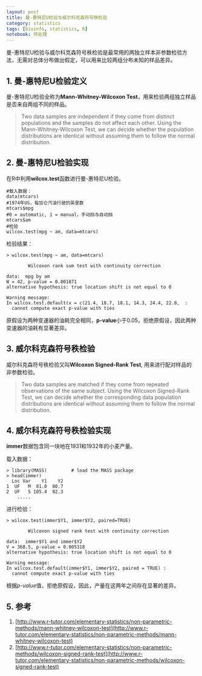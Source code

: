 ```yaml
---
layout: post
title: 曼-惠特尼U检验与威尔科克森符号秩检验
category: statistics
tags: [bioinfo, statistics, R]
notebook: 待处理
---
```


曼-惠特尼U检验与威尔科克森符号秩检验是最常用的两独立样本非参数检验方法，无需对总体分布做出假定，可以用来比较两组分布未知的样品差异。

## 1. 曼-惠特尼U检验定义

曼-惠特尼U检验全称为**Mann-Whitney-Wilcoxon Test**，用来检验两组独立样品是否来自两组不同的样品。

>Two data samples are independent if they come from distinct populations and the samples do not affect each other. Using the Mann-Whitney-Wilcoxon Test, we can decide whether the population distributions are identical without assuming them to follow the normal distribution.

<!-- more -->

## 2. 曼-惠特尼U检验实现

在R中利用**wilcox.test**函数进行曼-惠特尼U检验。

```
#载入数据：
data(mtcars)
#1974年US，每加仑汽油行驶的英里数
mtcars$mpg
#0 = automatic, 1 = manual，手动挡与自动挡
mtcars$am
#检验
wilcox.test(mpg ~ am, data=mtcars)
```

检验结果：

```
> wilcox.test(mpg ~ am, data=mtcars)

        Wilcoxon rank sum test with continuity correction

data:  mpg by am
W = 42, p-value = 0.001871
alternative hypothesis: true location shift is not equal to 0

Warning message:
In wilcox.test.default(x = c(21.4, 18.7, 18.1, 14.3, 24.4, 22.8,  :
  cannot compute exact p-value with ties
```

原假设为两种变速器的油耗完全相同，**p-value**小于0.05，拒绝原假设，因此两种变速器的油耗有显著差异。

## 3. 威尔科克森符号秩检验

威尔科克森符号秩检验又叫**Wilcoxon Signed-Rank Test**, 用来进行配对样品的非参数检验。

>Two data samples are matched if they come from repeated observations of the same subject. Using the Wilcoxon Signed-Rank Test, we can decide whether the corresponding data population distributions are identical without assuming them to follow the normal distribution.

## 4. 威尔科克森符号秩检验实现

**immer**数据包含同一块地在1931和1932年的小麦产量。

载入数据：

```
> library(MASS)         # load the MASS package
> head(immer)
  Loc Var    Y1    Y2
1  UF   M  81.0  80.7
2  UF   S 105.4  82.3
    .....
```

进行检验：

```
> wilcox.test(immer$Y1, immer$Y2, paired=TRUE)

        Wilcoxon signed rank test with continuity correction

data:  immer$Y1 and immer$Y2
V = 368.5, p-value = 0.005318
alternative hypothesis: true location shift is not equal to 0

Warning message:
In wilcox.test.default(immer$Y1, immer$Y2, paired = TRUE) :
  cannot compute exact p-value with ties
```

根据*p-value*值，拒绝原假设，因此，产量在这两年之间存在显著的差异。

## 5. 参考

 1. [http://www.r-tutor.com/elementary-statistics/non-parametric-methods/mann-whitney-wilcoxon-test](http://www.r-tutor.com/elementary-statistics/non-parametric-methods/mann-whitney-wilcoxon-test)
 2. [http://www.r-tutor.com/elementary-statistics/non-parametric-methods/wilcoxon-signed-rank-test](http://www.r-tutor.com/elementary-statistics/non-parametric-methods/wilcoxon-signed-rank-test)


